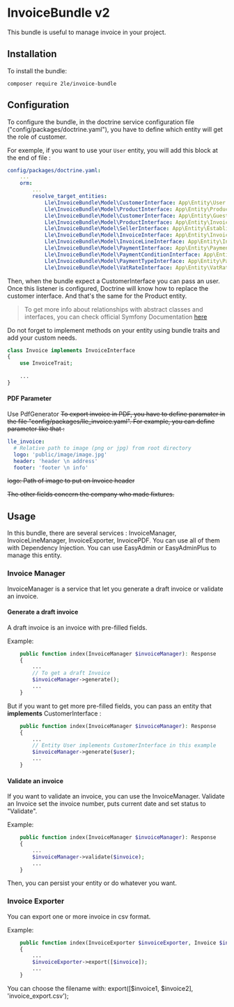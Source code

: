 # InvoiceBundle v2

This bundle is useful to manage invoice in your project. 

## Installation

To install the bundle: 

```
composer require 2le/invoice-bundle
```

## Configuration

To configure the bundle, in the doctrine service configuration file ("config/packages/doctrine.yaml"), you have to define which entity will get the role of customer. 

For exemple, if you want to use your `User` entity, you will add this block at the end of file : 

```yaml
config/packages/doctrine.yaml:
    ...
    orm:
        ...
        resolve_target_entities:
            Lle\InvoiceBundle\Model\CustomerInterface: App\Entity\User
            Lle\InvoiceBundle\Model\ProductInterface: App\Entity\Product
            Lle\InvoiceBundle\Model\CustomerInterface: App\Entity\Guest
            Lle\InvoiceBundle\Model\ProductInterface: App\Entity\InvoiceProduct
            Lle\InvoiceBundle\Model\SellerInterface: App\Entity\Establishment
            Lle\InvoiceBundle\Model\InvoiceInterface: App\Entity\Invoice
            Lle\InvoiceBundle\Model\InvoiceLineInterface: App\Entity\InvoiceLine
            Lle\InvoiceBundle\Model\PaymentInterface: App\Entity\Payment
            Lle\InvoiceBundle\Model\PaymentConditionInterface: App\Entity\PaymentCondition
            Lle\InvoiceBundle\Model\PaymentTypeInterface: App\Entity\PaymentType
            Lle\InvoiceBundle\Model\VatRateInterface: App\Entity\VatRate

```

Then, when the bundle expect a CustomerInterface you can pass an user. Once this listener is configured, Doctrine will know how to replace the customer interface. And that's the same for the Product entity.

> To get more info about relationships with abstract classes and interfaces, you can check official Symfony Documentation [here](https://symfony.com/doc/current/doctrine/resolve_target_entity.html)

Do not forget to implement methods on your entity using bundle traits and add your custom needs.

```php
class Invoice implements InvoiceInterface
{
    use InvoiceTrait;
    
    ...
}
```


#### PDF Parameter

Use PdfGenerator
~~To export invoice in PDF, you have to define paramater in the file "config/packages/lle_invoice.yaml". For example, you can define parameter like that :~~

```yaml
lle_invoice:
  # Relative path to image (png or jpg) from root directory
  logo: 'public/image/image.jpg'
  header: 'header \n address'
  footer: 'footer \n info'
```

~~logo: Path of image to put on Invoice header~~

~~The other fields concern the company who made fixtures.~~


## Usage

In this bundle, there are several services : InvoiceManager, InvoiceLineManager, InvoiceExporter, InvoicePDF. You can use all of them with Dependency Injection. You can use EasyAdmin or EasyAdminPlus to manage this entity. 

### Invoice Manager

InvoiceManager is a service that let you generate a draft invoice or validate an invoice. 

#### Generate a draft invoice

A draft invoice is an invoice with pre-filled fields. 

Example: 

```php
    public function index(InvoiceManager $invoiceManager): Response
    {
        ...
        // To get a draft Invoice
        $invoiceManager->generate();    
        ...  
    }

```

But if you want to get more pre-filled fields, you can pass an entity that **implements** CustomerInterface : 

```php
    public function index(InvoiceManager $invoiceManager): Response
    {
        ...
        // Entity User implements CustomerInterface in this example
        $invoiceManager->generate($user);    
        ...  
    }

```

#### Validate an invoice

If you want to validate an invoice, you can use the InvoiceManager. Validate an Invoice set the invoice number, puts current date and set status to "Validate". 

Example: 

```php
    public function index(InvoiceManager $invoiceManager): Response
    {
        ...
        $invoiceManager->validate($invoice);    
        ...  
    }

```

Then, you can persist your entity or do whatever you want. 

### Invoice Exporter

You can export one or more invoice in csv format. 

Example:

```php
    public function index(InvoiceExporter $invoiceExporter, Invoice $invoice): Response
    {
        ...
        $invoiceExporter->export([$invoice]);    
        ...  
    }
```

You can choose the filename with: export([$invoice1, $invoice2], 'invoice_export.csv');




